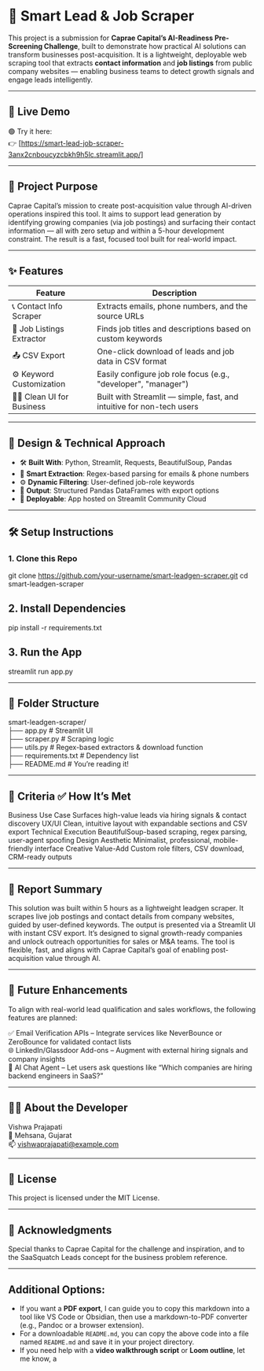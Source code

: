 # 🚀 Smart Lead & Job Scraper

This project is a submission for **Caprae Capital’s AI-Readiness Pre-Screening Challenge**, built to demonstrate how practical AI solutions can transform businesses post-acquisition. It is a lightweight, deployable web scraping tool that extracts **contact information** and **job listings** from public company websites — enabling business teams to detect growth signals and engage leads intelligently.

---

## 🔗 Live Demo

🟢 Try it here:  
👉 [https://smart-lead-job-scraper-3anx2cnboucyzcbkh9h5lc.streamlit.app/]

---

## 🎯 Project Purpose

Caprae Capital’s mission to create post-acquisition value through AI-driven operations inspired this tool. It aims to support lead generation by identifying growing companies (via job postings) and surfacing their contact information — all with zero setup and within a 5-hour development constraint. The result is a fast, focused tool built for real-world impact.

---

## ✨ Features

| Feature                     | Description                                                                 |
|----------------------------|-----------------------------------------------------------------------------|
| 📞 Contact Info Scraper     | Extracts emails, phone numbers, and the source URLs                         |
| 💼 Job Listings Extractor   | Finds job titles and descriptions based on custom keywords                  |
| 📤 CSV Export               | One-click download of leads and job data in CSV format                      |
| ⚙️ Keyword Customization    | Easily configure job role focus (e.g., "developer", "manager")              |
| 🧑‍💼 Clean UI for Business   | Built with Streamlit — simple, fast, and intuitive for non-tech users       |

---

## 🧠 Design & Technical Approach

- 🛠 **Built With**: Python, Streamlit, Requests, BeautifulSoup, Pandas
- 🧠 **Smart Extraction**: Regex-based parsing for emails & phone numbers
- ⚙️ **Dynamic Filtering**: User-defined job-role keywords
- 🧾 **Output**: Structured Pandas DataFrames with export options
- 🚀 **Deployable**: App hosted on Streamlit Community Cloud

---

## 🛠 Setup Instructions

### 1. Clone this Repo


git clone https://github.com/your-username/smart-leadgen-scraper.git
cd smart-leadgen-scraper


## 2. Install Dependencies
pip install -r requirements.txt


## 3. Run the App
streamlit run app.py

---


## 📁 Folder Structure
smart-leadgen-scraper/ <br>
├── app.py               # Streamlit UI<br>
├── scraper.py           # Scraping logic<br>
├── utils.py             # Regex-based extractors & download function<br>
├── requirements.txt     # Dependency list<br>
├── README.md            # You’re reading it!<br>


---


## **🧩 Criteria	✅ How It’s Met**
Business Use Case	Surfaces high-value leads via hiring signals & contact discovery
UX/UI	Clean, intuitive layout with expandable sections and CSV export
Technical Execution	BeautifulSoup-based scraping, regex parsing, user-agent spoofing
Design Aesthetic	Minimalist, professional, mobile-friendly interface
Creative Value-Add	Custom role filters, CSV download, CRM-ready outputs

---


## **📑 Report Summary**
This solution was built within 5 hours as a lightweight leadgen scraper. It scrapes live job postings and contact details from company websites, guided by user-defined keywords. The output is presented via a Streamlit UI with instant CSV export. It’s designed to signal growth-ready companies and unlock outreach opportunities for sales or M&A teams. The tool is flexible, fast, and aligns with Caprae Capital’s goal of enabling post-acquisition value through AI.


---


## **🔮 Future Enhancements**
To align with real-world lead qualification and sales workflows, the following features are planned: <br>

✅ Email Verification APIs – Integrate services like NeverBounce or ZeroBounce for validated contact lists <br>
🌐 LinkedIn/Glassdoor Add-ons – Augment with external hiring signals and company insights<br>
🧠 AI Chat Agent – Let users ask questions like “Which companies are hiring backend engineers in SaaS?”<br>


---


##  **👨‍💻 About the Developer**
Vishwa Prajapati <br>
📍 Mehsana, Gujarat <br>
📫 vishwaprajapati@example.com <br>


---


##  **📄 License**
This project is licensed under the MIT License.


---


## **🌟 Acknowledgments**
Special thanks to Caprae Capital for the challenge and inspiration, and to the SaaSquatch Leads concept for the business problem reference.

---

## **Additional Options**:
- If you want a **PDF export**, I can guide you to copy this markdown into a tool like VS Code or Obsidian, then use a markdown-to-PDF converter (e.g., Pandoc or a browser extension).
- For a downloadable `README.md`, you can copy the above code into a file named `README.md` and save it in your project directory.
- If you need help with a **video walkthrough script** or **Loom outline**, let me know, a
